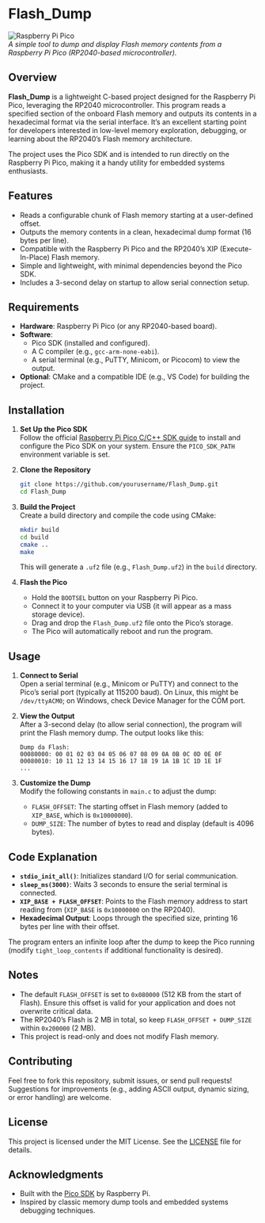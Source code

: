 # Flash_Dump

![Raspberry Pi Pico](https://www.raspberrypi.com/documentation/microcontrollers/images/pico-pinout.svg)  
*A simple tool to dump and display Flash memory contents from a Raspberry Pi Pico (RP2040-based microcontroller).*

## Overview

**Flash_Dump** is a lightweight C-based project designed for the Raspberry Pi Pico, leveraging the RP2040 microcontroller. This program reads a specified section of the onboard Flash memory and outputs its contents in a hexadecimal format via the serial interface. It’s an excellent starting point for developers interested in low-level memory exploration, debugging, or learning about the RP2040’s Flash memory architecture.

The project uses the Pico SDK and is intended to run directly on the Raspberry Pi Pico, making it a handy utility for embedded systems enthusiasts.

## Features

- Reads a configurable chunk of Flash memory starting at a user-defined offset.
- Outputs the memory contents in a clean, hexadecimal dump format (16 bytes per line).
- Compatible with the Raspberry Pi Pico and the RP2040’s XIP (Execute-In-Place) Flash memory.
- Simple and lightweight, with minimal dependencies beyond the Pico SDK.
- Includes a 3-second delay on startup to allow serial connection setup.

## Requirements

- **Hardware**: Raspberry Pi Pico (or any RP2040-based board).
- **Software**: 
  - Pico SDK (installed and configured).
  - A C compiler (e.g., `gcc-arm-none-eabi`).
  - A serial terminal (e.g., PuTTY, Minicom, or Picocom) to view the output.
- **Optional**: CMake and a compatible IDE (e.g., VS Code) for building the project.

## Installation

1. **Set Up the Pico SDK**  
   Follow the official [Raspberry Pi Pico C/C++ SDK guide](https://www.raspberrypi.com/documentation/microcontrollers/c_sdk.html) to install and configure the Pico SDK on your system. Ensure the `PICO_SDK_PATH` environment variable is set.

2. **Clone the Repository**  
   ```bash
   git clone https://github.com/yourusername/Flash_Dump.git
   cd Flash_Dump
   ```

3. **Build the Project**  
   Create a build directory and compile the code using CMake:
   ```bash
   mkdir build
   cd build
   cmake ..
   make
   ```
   This will generate a `.uf2` file (e.g., `Flash_Dump.uf2`) in the `build` directory.

4. **Flash the Pico**  
   - Hold the `BOOTSEL` button on your Raspberry Pi Pico.
   - Connect it to your computer via USB (it will appear as a mass storage device).
   - Drag and drop the `Flash_Dump.uf2` file onto the Pico’s storage.
   - The Pico will automatically reboot and run the program.

## Usage

1. **Connect to Serial**  
   Open a serial terminal (e.g., Minicom or PuTTY) and connect to the Pico’s serial port (typically at 115200 baud). On Linux, this might be `/dev/ttyACM0`; on Windows, check Device Manager for the COM port.

2. **View the Output**  
   After a 3-second delay (to allow serial connection), the program will print the Flash memory dump. The output looks like this:
   ```
   Dump da Flash:
   00080000: 00 01 02 03 04 05 06 07 08 09 0A 0B 0C 0D 0E 0F
   00080010: 10 11 12 13 14 15 16 17 18 19 1A 1B 1C 1D 1E 1F
   ...
   ```

3. **Customize the Dump**  
   Modify the following constants in `main.c` to adjust the dump:
   - `FLASH_OFFSET`: The starting offset in Flash memory (added to `XIP_BASE`, which is `0x10000000`).
   - `DUMP_SIZE`: The number of bytes to read and display (default is 4096 bytes).

## Code Explanation

- **`stdio_init_all()`**: Initializes standard I/O for serial communication.
- **`sleep_ms(3000)`**: Waits 3 seconds to ensure the serial terminal is connected.
- **`XIP_BASE + FLASH_OFFSET`**: Points to the Flash memory address to start reading from (`XIP_BASE` is `0x10000000` on the RP2040).
- **Hexadecimal Output**: Loops through the specified size, printing 16 bytes per line with their offset.

The program enters an infinite loop after the dump to keep the Pico running (modify `tight_loop_contents` if additional functionality is desired).

## Notes

- The default `FLASH_OFFSET` is set to `0x080000` (512 KB from the start of Flash). Ensure this offset is valid for your application and does not overwrite critical data.
- The RP2040’s Flash is 2 MB in total, so keep `FLASH_OFFSET + DUMP_SIZE` within `0x200000` (2 MB).
- This project is read-only and does not modify Flash memory.

## Contributing

Feel free to fork this repository, submit issues, or send pull requests! Suggestions for improvements (e.g., adding ASCII output, dynamic sizing, or error handling) are welcome.

## License

This project is licensed under the MIT License. See the [LICENSE](LICENSE) file for details.

## Acknowledgments

- Built with the [Pico SDK](https://github.com/raspberrypi/pico-sdk) by Raspberry Pi.
- Inspired by classic memory dump tools and embedded systems debugging techniques.